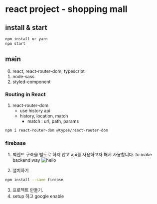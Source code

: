 # react project - shopping mall 

## install & start
```bash
npm install or yarn
npm start
```

## main
0. react, react-router-dom, typescript
1. node-sass
2. styled-component

### Routing in React
1. react-router-dom
    - use history api
    - history, location, match
        - match : url, path, params
```bash
npm i react-router-dom @types/react-router-dom
```

### firebase
1. 백엔드 구축을 별도로 하지 않고 api를 사용하고자 해서 사용합니다.
to make backend way
![hello](https://i.ibb.co/8PGZcB2/2021-03-03-12-47-19.png)

2. 설치하기
```bash
npm install --save firebse
```
3. 프로젝트 만들기.
4. setup 하고 google enable